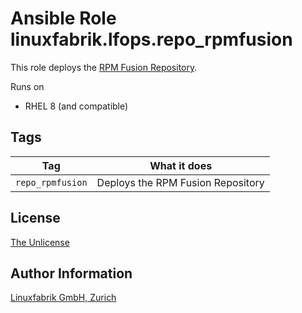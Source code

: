 # Ansible Role linuxfabrik.lfops.repo_rpmfusion

This role deploys the [RPM Fusion Repository](https://rpmfusion.org/RPM%20Fusion).

Runs on

* RHEL 8 (and compatible)


## Tags

| Tag                  | What it does                         |
| ---                  | ------------                         |
| `repo_rpmfusion`     | Deploys the RPM Fusion Repository    |


## License

[The Unlicense](https://unlicense.org/)


## Author Information

[Linuxfabrik GmbH, Zurich](https://www.linuxfabrik.ch)
